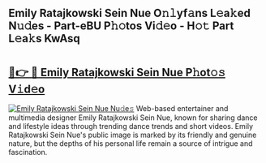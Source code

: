 ## Emily Ratajkowski Sein Nue O𝚗𝚕yf𝚊ns L𝚎a𝚔ed N𝚞𝚍es - Part-eBU P𝚑𝚘tos Vi𝚍𝚎o - H𝚘𝚝 Part L𝚎a𝚔s KwAsq

# <h2><a href="http://kfdciu9.oniu.top/?m=Emily+Ratajkowski+Sein+Nue">🔗👉 🔴 Emily Ratajkowski Sein Nue P𝚑ot𝚘𝚜 V𝚒d𝚎o</a></h2>

[![Emily Ratajkowski Sein Nue Nu𝚍e𝚜](https://i.imgur.com/0qMVB7G.gif)](http://kfdciu9.oniu.top/?m=Emily+Ratajkowski+Sein+Nue)
Web-based entertainer and multimedia designer Emily Ratajkowski Sein Nue, known for sharing dance and lifestyle ideas through trending dance trends and short videos. Emily Ratajkowski Sein Nue's public image is marked by its friendly and genuine nature, but the depths of his personal life remain a source of intrigue and fascination.  
